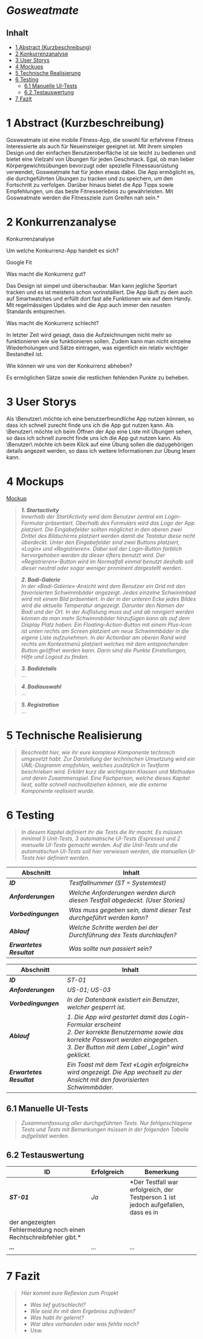 # ***Gosweatmate***

## Inhalt

* [1 Abstract (Kurzbeschreibung)](#1-abstract-kurzbeschreibung)
* [2 Konkurrenzanalyse](#2-konkurrenzanalyse)
* [3 User Storys](#3-user-storys)
* [4 Mockups](#4-mockups)
* [5 Technische Realisierung](#5-technische-realisierung)
* [6 Testing](#6-testing)
    * [6.1 Manuelle UI-Tests](#61-manuelle-ui-tests)
    * [6.2 Testauswertung](#62-testauswertung)
* [7 Fazit](#7-fazit)

# 1 Abstract (Kurzbeschreibung)

Gosweatmate ist eine mobile Fitness-App, die sowohl für erfahrene Fitness Interessierte als auch
für Neueinsteiger geeignet ist. Mit ihrem simplen Design und der einfachen Benutzeroberfläche ist
sie leicht zu bedienen und bietet eine Vielzahl von Übungen für jeden Geschmack. Egal, ob man lieber
Körpergewichtsübungen bevorzugt oder spezielle Fitnessausrüstung verwendet, Gosweatmate hat für
jeden etwas dabei. Die App ermöglicht es, die durchgeführten Übungen zu tracken und zu speichern, um
den Fortschritt zu verfolgen. Darüber hinaus bietet die App Tipps sowie Empfehlungen, um das beste
Fitnesserlebnis zu gewährleisten. Mit Gosweatmate werden die Fitnessziele zum Greifen nah sein.*

# 2 Konkurrenzanalyse

Konkurrenzanalyse

Um welche Konkurrenz-App handelt es sich?

Google Fit

Was macht die Konkurrenz gut?

Das Design ist simpel und überschaubar. Man kann jegliche Sportart tracken und es ist meistens schon
vorinstalliert. Die App läuft zu dem auch auf Smartwatches und erfüllt dort fast alle Funktionen wie
auf dem Handy. Mit regelmässigen Updates wird die App auch immer den neusten Standards entsprechen.

Was macht die Konkurrenz schlecht?

In letzter Zeit wird gesagt, dass die Aufzeichnungen nicht mehr so funktionieren wie sie
funktionieren sollen. Zudem kann man nicht einzelne Wiederholungen und Sätze eintragen, was
eigentlich ein relativ wichtiger Bestandteil ist.

Wie können wir uns von der Konkurrenz abheben?

Es ermöglichen Sätze sowie die restlichen fehlenden Punkte zu beheben.

# 3 User Storys

Als \Benutzer\ möchte ich eine benutzerfreundliche App nutzen können, so dass ich schnell zurecht finde uns ich die App gut nutzen kann.
Als \Benutzer\ möchte ich beim Öffnen der App eine Liste mit Übungen sehen, so dass ich schnell zurecht finde uns ich die App gut nutzen kann.
Als \Benutzer\ möchte ich beim Klick auf eine Übung sollen die dazugehörigen details angezeit werden, so dass ich weitere Informationen zur Übung lesen kann.

# 4 Mockups

[Mockup](images/mockup.png)

> ***1. Startactivity***  
> *Innerhalb der StartActivity wird dem Benutzer zentral ein Login-Formular präsentiert. Oberhalb
des Formulars wird das Logo der App platziert. Die Eingabefelder sollten möglichst in den oberen
zwei Drittel des Bildschirms platziert werden damit die Tastatur diese nicht überdeckt.
> Unter den Eingabefelder sind zwei Buttons platziert, «Login» und «Registrieren». Dabei soll der
Login-Button farblich hervorgehoben werden da dieser öfters benutzt wird. Der «Registrieren»-Button
wird im Normalfall einmal benutzt deshalb soll dieser neutral oder sogar weniger prominent
dargestellt werden.*

> ***2. Badi-Galerie***  
> *In der «Badi-Galerie»-Ansicht wird dem Benutzer ein Grid mit den favorisierten Schwimmbäder
angezeigt. Jedes einzelne Schwimmbad wird mit einem Bild präsentiert. In der in der unteren Ecke
jedes Bildes wird die aktuelle Temperatur angezeigt. Darunter den Namen der Badi und der Ort. In der
Auflistung muss auf und ab navigiert werden können da man mehr Schwimmbäder hinzufügen kann als auf
dem Display Platz haben. Ein Floating-Action-Button mit einem Plus-Icon ist unten rechts am Screen
platziert um neue Schwimmbäder in die eigene Liste aufzunehmen. In der Actionbar am oberen Rand wird
rechts ein Kontextmenü platziert welches mit dem entsprechenden Button geöffnet werden kann. Darin
sind die Punkte Einstellungen, Hilfe und Logout zu finden.*

> ***3. Badidetails***   
> ...

> ***4. Badiauswahl***   
> ...

> ***5. Registration***   
> ...

# 5 Technische Realisierung

> *Beschreibt hier, wie ihr eure komplexe Komponente technisch umgesetzt habt. Zur Darstellung der
technischen Umsetzung wird ein UML-Diagramm empfohlen, welches zusätzlich in Textform beschrieben
wird. Erklärt kurz die wichtigsten Klassen und Methoden und deren Zusammenspiel. Eine Fachperson,
welche dieses Kapitel liest, sollte schnell nachvollziehen können, wie die externe Komponente
realisiert wurde.*

# 6 Testing

> *In diesem Kapitel definiert ihr die Tests die Ihr macht.
Es müssen minimal 5 Unit-Tests, 3 automatische UI-Tests (Espresso) und 2 manuelle UI-Tests gemacht
werden. Auf die Unit-Tests und die automatischen UI-Tests soll hier verwiesen werden, die manuellen
UI-Tests hier definiert werden.*

|Abschnitt |Inhalt  |
|----------|--------|
|***ID***|*Testfallnummer (ST = Systemtest)*|
|***Anforderungen***|*Welche Anforderungen werden durch diesen Testfall abgedeckt. (User Stories)*|
|***Vorbedingungen***|*Was muss gegeben sein, damit dieser Test durchgeführt werden kann?*|
|***Ablauf***|*Welche Schritte werden bei der Durchführung des Tests durchlaufen?*|
|***Erwartetes Resultat***|*Was sollte nun passiert sein?*|

|Abschnitt |Inhalt  |
|----------|--------|
|***ID***|*ST-01*|
|***Anforderungen***|*US-01; US-03*|
|***Vorbedingungen***|*In der Datenbank existiert ein Benutzer, welcher gesperrt ist.*|
|***Ablauf***|*1. Die App wird gestartet damit das Login-Formular erscheint*<br>*2. Der korrekte Benutzername sowie das korrekte Passwort werden eingegeben.*<br>*3. Der Button mit dem Label „Login“ wird geklickt.*|
|***Erwartetes Resultat***|*Ein Toast mit dem Text «Login erfolgreich» wird angezeigt. Die App wechselt zu der Ansicht mit den favorisierten Schwimmbäder.*|

## 6.1 Manuelle UI-Tests

> *Zusammenfassung aller durchgeführten Tests. Nur fehlgeschlagene Tests und Tests mit Bemerkungen
müssen in der folgenden Tabelle aufgelistet werden.*

## 6.2 Testauswertung

|ID|Erfolgreich|Bemerkung|
|--|-----------|---------|
|***ST-01***|*Ja*|*Der Testfall war erfolgreich, der Testperson 1 ist jedoch aufgefallen, dass es in
der angezeigten Fehlermeldung noch einen Rechtschreibfehler gibt.*|
|***...***|*...*|*...*|
||||

# 7 Fazit

> *Hier kommt eure Reflexion zum Projekt*
> * *Was lief gut/schlecht?*
> * *Wie seid ihr mit dem Ergebniss zufrieden?*
> * *Was habt ihr gelernt?*
> * *War alles vorhanden oder was fehlte noch?*
> * *Usw.*
